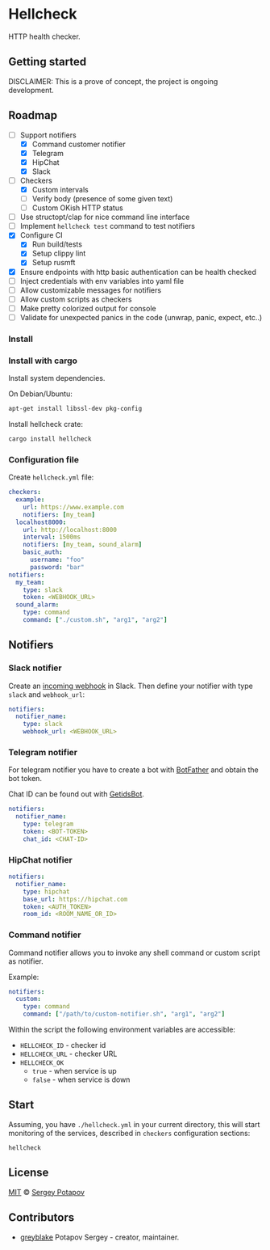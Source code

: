 # Hellcheck

HTTP health checker.

## Getting started

DISCLAIMER: This is a prove of concept, the project is ongoing development.

## Roadmap

* [ ] Support notifiers
  * [x] Command customer notifier
  * [x] Telegram
  * [x] HipChat
  * [x] Slack
* [ ] Checkers
  * [x] Custom intervals
  * [ ] Verify body (presence of some given text)
  * [ ] Custom OKish HTTP status
* [ ] Use structopt/clap for nice command line interface
* [ ] Implement `hellcheck test` command to test notifiers
* [x] Configure CI
  * [x] Run build/tests
  * [x] Setup clippy lint
  * [x] Setup rusmft
* [x] Ensure endpoints with http basic authentication can be health checked
* [ ] Inject credentials with env variables into yaml file
* [ ] Allow customizable messages for notifiers
* [ ] Allow custom scripts as checkers
* [ ] Make pretty colorized output for console
* [ ] Validate for unexpected panics in the code (unwrap, panic, expect, etc..)

### Install

### Install with cargo

Install system dependencies.

On Debian/Ubuntu:

```sh
apt-get install libssl-dev pkg-config
```

Install hellcheck crate:

```sh
cargo install hellcheck
```

### Configuration file

Create `hellcheck.yml` file:

```yaml
checkers:
  example:
    url: https://www.example.com
    notifiers: [my_team]
  localhost8000:
    url: http://localhost:8000
    interval: 1500ms
    notifiers: [my_team, sound_alarm]
    basic_auth:
      username: "foo"
      password: "bar"
notifiers:
  my_team:
    type: slack
    token: <WEBHOOK_URL>
  sound_alarm:
    type: command
    command: ["./custom.sh", "arg1", "arg2"]
```

## Notifiers

### Slack notifier

Create an [incoming webhook](https://api.slack.com/incoming-webhooks) in Slack.
Then define your notifier with type `slack` and `webhook_url`:

```yaml
notifiers:
  notifier_name:
    type: slack
    webhook_url: <WEBHOOK_URL>
```

### Telegram notifier

For telegram notifier you have to create a bot with [BotFather](https://telegram.me/BotFather) and
obtain the bot token.

Chat ID can be found out with [GetidsBot](https://telegram.me/getidsbot).

```yaml
notifiers:
  notifier_name:
    type: telegram
    token: <BOT-TOKEN>
    chat_id: <CHAT-ID>
```

### HipChat notifier

```yaml
notifiers:
  notifier_name:
    type: hipchat
    base_url: https://hipchat.com
    token: <AUTH_TOKEN>
    room_id: <ROOM_NAME_OR_ID>
```

### Command notifier

Command notifier allows you to invoke any shell command or custom script as notifier.

Example:

```yaml
notifiers:
  custom:
    type: command
    command: ["/path/to/custom-notifier.sh", "arg1", "arg2"]
```

Within the script the following environment variables are accessible:

* `HELLCHECK_ID` - checker id
* `HELLCHECK_URL` - checker URL
* `HELLCHECK_OK`
  * `true` - when service is up
  * `false` - when service is down


## Start

Assuming, you have `./hellcheck.yml` in your current directory, this will start monitoring of the services,
described in `checkers` configuration sections:

```
hellcheck
```

## License

[MIT](https://github.com/greyblake/whatlang-rs/blob/master/LICENSE) © [Sergey Potapov](http://greyblake.com/)

## Contributors

- [greyblake](https://github.com/greyblake) Potapov Sergey - creator, maintainer.
